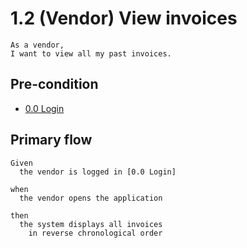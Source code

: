 # 1.2 (Vendor) View invoices
```
As a vendor,
I want to view all my past invoices.
```

## Pre-condition
* [0.0 Login](/0-0-login.md)

## Primary flow
```
Given
  the vendor is logged in [0.0 Login]

when 
  the vendor opens the application

then
  the system displays all invoices
    in reverse chronological order
```